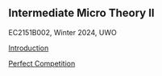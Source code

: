 ## Intermediate Micro Theory II

EC2151B002, Winter 2024, UWO

[Introduction](https://raw.githack.com/hans-mtz/EC2151-UWO/main/Slides/intro.html)

[Perfect Competition](https://raw.githack.com/hans-mtz/EC2151-UWO/main/Slides/perfect-comp.html)